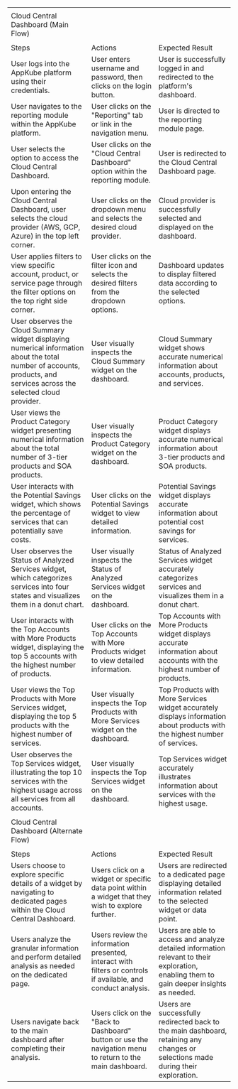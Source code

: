 | | | |
|-|-|-|
| | | |
|Cloud Central Dashboard (Main Flow)| | |
| | | |
|Steps|Actions|Expected Result|
|User logs into the AppKube platform using their credentials.|User enters username and password, then clicks on the login button.|User is successfully logged in and redirected to the platform's dashboard.|
|User navigates to the reporting module within the AppKube platform.|User clicks on the "Reporting" tab or link in the navigation menu.|User is directed to the reporting module page.|
|User selects the option to access the Cloud Central Dashboard.|User clicks on the "Cloud Central Dashboard" option within the reporting module.|User is redirected to the Cloud Central Dashboard page.|
|Upon entering the Cloud Central Dashboard, user selects the cloud provider (AWS, GCP, Azure) in the top left corner.|User clicks on the dropdown menu and selects the desired cloud provider.|Cloud provider is successfully selected and displayed on the dashboard.|
|User applies filters to view specific account, product, or service page through the filter options on the top right side corner.|User clicks on the filter icon and selects the desired filters from the dropdown options.|Dashboard updates to display filtered data according to the selected options.|
|User observes the Cloud Summary widget displaying numerical information about the total number of accounts, products, and services across the selected cloud provider.|User visually inspects the Cloud Summary widget on the dashboard.|Cloud Summary widget shows accurate numerical information about accounts, products, and services.|
|User views the Product Category widget presenting numerical information about the total number of 3-tier products and SOA products.|User visually inspects the Product Category widget on the dashboard.|Product Category widget displays accurate numerical information about 3-tier products and SOA products.|
|User interacts with the Potential Savings widget, which shows the percentage of services that can potentially save costs.|User clicks on the Potential Savings widget to view detailed information.|Potential Savings widget displays accurate information about potential cost savings for services.|
|User observes the Status of Analyzed Services widget, which categorizes services into four states and visualizes them in a donut chart.|User visually inspects the Status of Analyzed Services widget on the dashboard.|Status of Analyzed Services widget accurately categorizes services and visualizes them in a donut chart.|
|User interacts with the Top Accounts with More Products widget, displaying the top 5 accounts with the highest number of products.|User clicks on the Top Accounts with More Products widget to view detailed information.|Top Accounts with More Products widget displays accurate information about accounts with the highest number of products.|
|User views the Top Products with More Services widget, displaying the top 5 products with the highest number of services.|User visually inspects the Top Products with More Services widget on the dashboard.|Top Products with More Services widget accurately displays information about products with the highest number of services.|
|User observes the Top Services widget, illustrating the top 10 services with the highest usage across all services from all accounts.|User visually inspects the Top Services widget on the dashboard.|Top Services widget accurately illustrates information about services with the highest usage.|
| | | |
|Cloud Central Dashboard (Alternate Flow)| | |
| | | |
|Steps|Actions|Expected Result|
|Users choose to explore specific details of a widget by navigating to dedicated pages within the Cloud Central Dashboard.|Users click on a widget or specific data point within a widget that they wish to explore further.|Users are redirected to a dedicated page displaying detailed information related to the selected widget or data point.|
|Users analyze the granular information and perform detailed analysis as needed on the dedicated page.|Users review the information presented, interact with filters or controls if available, and conduct analysis.|Users are able to access and analyze detailed information relevant to their exploration, enabling them to gain deeper insights as needed.|
|Users navigate back to the main dashboard after completing their analysis.|Users click on the "Back to Dashboard" button or use the navigation menu to return to the main dashboard.|Users are successfully redirected back to the main dashboard, retaining any changes or selections made during their exploration.|
